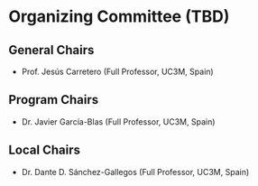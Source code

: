 # Organizing Committee (TBD)

## General Chairs

* Prof. Jesús Carretero (Full Professor, UC3M, Spain)

## Program Chairs
* Dr. Javier García-Blas (Full Professor, UC3M, Spain)

## Local Chairs
* Dr. Dante D. Sánchez-Gallegos (Full Professor, UC3M, Spain)